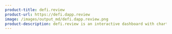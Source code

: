 ```yaml
---
product-title: defi.review
product-url: https://defi.dapp.review
image: /images/output_md/defi.dapp.review.png
product-description: defi.review is an interactive dashboard with charts tracking key metrics for DeFi projects.
---
```


